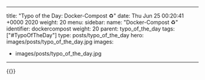 
---
title: "Typo of the Day: Docker-Compost ♻️"
date: Thu Jun 25 00:20:41 +0000 2020
weight: 20
menu:
  sidebar:
    name: "Docker-Compost ♻️"
    identifier: dockercompost
    weight: 20
    parent: typo_of_the_day
tags: ["#TypoOfTheDay"]
type: posts/typo_of_the_day
hero: images/posts/typo_of_the_day.jpg
images:
- images/posts/typo_of_the_day.jpg
---


{{<tweet user="mariatta" id="1275946984126345217">}}

